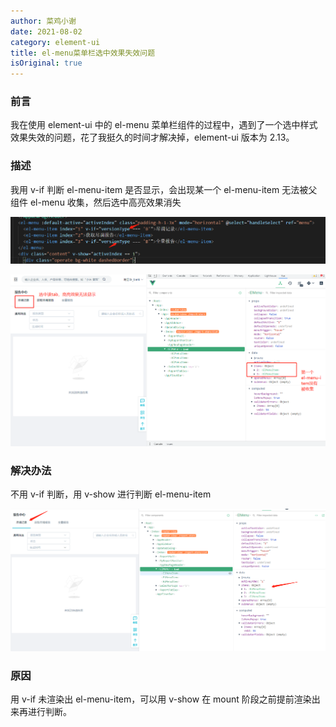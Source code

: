 ```yaml
---
author: 菜鸡小谢
date: 2021-08-02
category: element-ui
title: el-menu菜单栏选中效果失效问题
isOriginal: true
---
```

### **前言**

我在使用 element-ui 中的 el-menu 菜单栏组件的过程中，遇到了一个选中样式效果失效的问题，花了我挺久的时间才解决掉，element-ui 版本为 2.13。

### **描述**

我用 v-if 判断 el-menu-item 是否显示，会出现某一个 el-menu-item 无法被父组件 el-menu 收集，然后选中高亮效果消失

![1723098101698](image/el-menu/1723098101698.png)

![1723098115425](image/el-menu/1723098115425.png)

### **解决办法**

不用 v-if 判断，用 v-show 进行判断 el-menu-item

![1723098134799](image/el-menu/1723098134799.png)

### **原因**

用 v-if 未渲染出 el-menu-item，可以用 v-show 在 mount 阶段之前提前渲染出来再进行判断。
